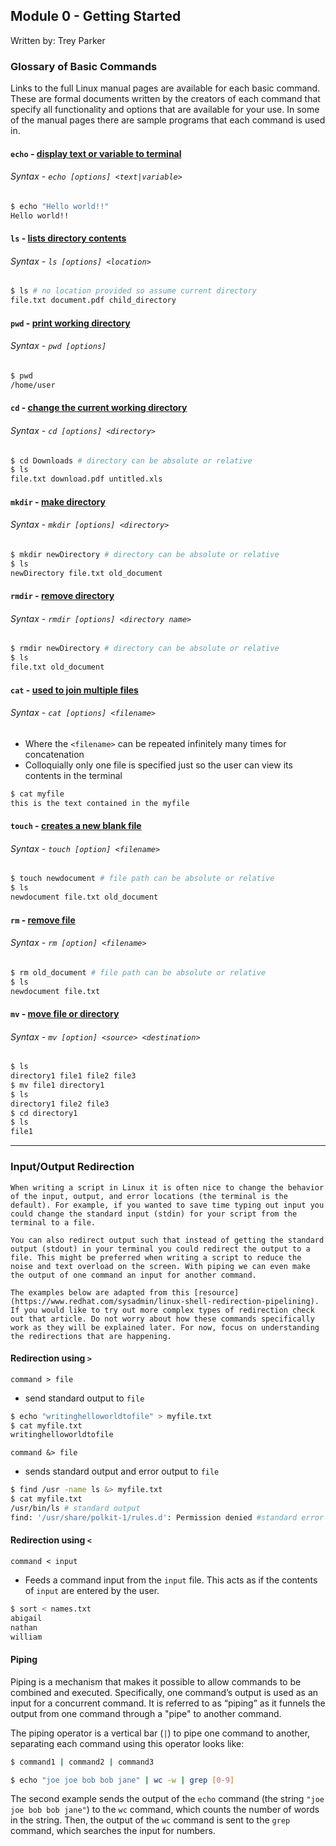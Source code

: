 ## Module 0 - Getting Started
Written by: Trey Parker

### Glossary of Basic Commands

Links to the full Linux manual pages are available for each basic command. These are formal documents written by the creators of each command that specify all functionality and options that are available for your use. In some of the manual pages there are sample programs that each command is used in.


#### `echo` - [display text or variable to terminal](https://linux.die.net/man/1/echo)
###### Syntax - `echo [options] <text|variable>`
```bash
$ echo "Hello world!!"
Hello world!!
```

#### <code>ls</code> - [lists directory contents](https://linux.die.net/man/1/ls)
###### Syntax - `ls [options] <location>`
```bash
$ ls # no location provided so assume current directory
file.txt document.pdf child_directory
```

#### <code>pwd</code> - [print working directory](https://linux.die.net/man/1/pwd)
###### Syntax - `pwd [options]`
```bash
$ pwd
/home/user
```

#### <code>cd</code> - [change the current working directory](https://man7.org/linux/man-pages/man1/cd.1p.html)
###### Syntax - `cd [options] <directory>`
```bash
$ cd Downloads # directory can be absolute or relative
$ ls 
file.txt download.pdf untitled.xls
```

#### <code>mkdir</code> - [make directory](https://linux.die.net/man/1/mkdir)
###### Syntax - `mkdir [options] <directory>`
```bash
$ mkdir newDirectory # directory can be absolute or relative
$ ls
newDirectory file.txt old_document
```

#### <code>rmdir</code> - [remove directory](https://linux.die.net/man/1/rmdir)
###### Syntax - `rmdir [options] <directory name>`
```bash
$ rmdir newDirectory # directory can be absolute or relative
$ ls 
file.txt old_document
```


#### <code>cat</code> - [used to join multiple files](https://linux.die.net/man/1/cat)
###### Syntax - `cat [options] <filename>`
* Where the `<filename>` can be repeated infinitely many times for concatenation
* Colloquially only one file is specified just so the user can view its contents in the terminal
```bash
$ cat myfile
this is the text contained in the myfile
```

#### <code>touch</code> - [creates a new blank file](https://man7.org/linux/man-pages/man1/touch.1.html)
###### Syntax - `touch [option] <filename>`
```bash
$ touch newdocument # file path can be absolute or relative
$ ls
newdocument file.txt old_document
```

#### <code>rm</code> - [remove file](https://man7.org/linux/man-pages/man1/rm.1.html)
###### Syntax - `rm [option] <filename>`
```bash
$ rm old_document # file path can be absolute or relative
$ ls
newdocument file.txt
```

#### <code>mv</code> - [move file or directory](https://linux.die.net/man/1/mv)
###### Syntax - `mv [option] <source> <destination>`
```bash
$ ls 
directory1 file1 file2 file3
$ mv file1 directory1 
$ ls
directory1 file2 file3
$ cd directory1
$ ls 
file1
```
---

### Input/Output Redirection
```tip
When writing a script in Linux it is often nice to change the behavior of the input, output, and error locations (the terminal is the default). For example, if you wanted to save time typing out input you could change the standard input (stdin) for your script from the terminal to a file. 

You can also redirect output such that instead of getting the standard output (stdout) in your terminal you could redirect the output to a file. This might be preferred when writing a script to reduce the noise and text overload on the screen. With piping we can even make the output of one command an input for another command.
```

```warning
The examples below are adapted from this [resource](https://www.redhat.com/sysadmin/linux-shell-redirection-pipelining). If you would like to try out more complex types of redirection check out that article. Do not worry about how these commands specifically work as they will be explained later. For now, focus on understanding the redirections that are happening.
```

#### Redirection using `>`
`command > file` 
* send standard output to `file`
```bash
$ echo "writinghelloworldtofile" > myfile.txt
$ cat myfile.txt
writinghelloworldtofile
```

`command &> file`
*  sends standard output and error output to `file`
```bash
$ find /usr -name ls &> myfile.txt
$ cat myfile.txt
/usr/bin/ls # standard output
find: '/usr/share/polkit-1/rules.d': Permission denied #standard error
```

#### Redirection using `<`
`command < input`
* Feeds a command input from the `input` file. This acts as if the contents of `input` are entered by the user.
```bash
$ sort < names.txt
abigail
nathan
william
```

#### Piping
Piping is a mechanism that makes it possible to allow commands to be combined and executed. Specifically, one command’s output is used as an input for a concurrent command. It is referred to as “piping” as it funnels the output from one command through a "pipe" to another command.

The piping operator is a vertical bar (`|`) to pipe one command to another, separating each command using this operator looks like:
```bash
$ command1 | command2 | command3
```
```bash
$ echo "joe joe bob bob jane" | wc -w | grep [0-9]
```
The second example sends the output of the `echo` command (the string `"joe joe bob bob jane"`) to the `wc` command, which counts the number of words in the string. Then, the output of the `wc` command is sent to the `grep` command, which searches the input for numbers.